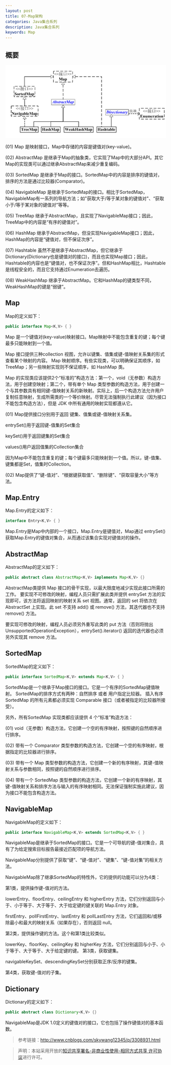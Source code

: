 ```yaml
---
layout: post
title: 07-Map架构
categories: Java集合系列
description: Java集合系列
keywords: Map
---
```


## 概要

![](/images/blog/2018-09-17-Map/Map_01.jpg)

(01) Map 是映射接口，Map中存储的内容是键值对(key-value)。

(02) AbstractMap 是继承于Map的抽象类，它实现了Map中的大部分API。其它Map的实现类可以通过继承AbstractMap来减少重复编码。

(03) SortedMap 是继承于Map的接口。SortedMap中的内容是排序的键值对，排序的方法是通过比较器(Comparator)。

(04) NavigableMap 是继承于SortedMap的接口。相比于SortedMap，NavigableMap有一系列的导航方法；如"获取大于/等于某对象的键值对"、“获取小于/等于某对象的键值对”等等。 

(05) TreeMap 继承于AbstractMap，且实现了NavigableMap接口；因此，TreeMap中的内容是“有序的键值对”。

(06) HashMap 继承于AbstractMap，但没实现NavigableMap接口；因此，HashMap的内容是“键值对，但不保证次序”。

(07) Hashtable 虽然不是继承于AbstractMap，但它继承于Dictionary(Dictionary也是键值对的接口)，而且也实现Map接口；因此，Hashtable的内容也是“键值对，也不保证次序”。但和HashMap相比，Hashtable是线程安全的，而且它支持通过Enumeration去遍历。

(08) WeakHashMap 继承于AbstractMap。它和HashMap的键类型不同，WeakHashMap的键是“弱键”。

## Map

Map的定义如下：

```java
public interface Map<K,V> { }
```

Map 是一个键值对(key-value)映射接口。Map映射中不能包含重复的键；每个键最多只能映射到一个值。

Map 接口提供三种collection 视图，允许以键集、值集或键-值映射关系集的形式查看某个映射的内容。
Map 映射顺序。有些实现类，可以明确保证其顺序，如 TreeMap；另一些映射实现则不保证顺序，如 HashMap 类。

Map 的实现类应该提供2个“标准的”构造方法：第一个，void（无参数）构造方法，用于创建空映射；第二个，带有单个 Map 类型参数的构造方法，用于创建一个与其参数具有相同键-值映射关系的新映射。实际上，后一个构造方法允许用户复制任意映射，生成所需类的一个等价映射。尽管无法强制执行此建议（因为接口不能包含构造方法），但是 JDK 中所有通用的映射实现都遵从它。

(01) Map提供接口分别用于返回 键集、值集或键-值映射关系集。

entrySet()用于返回键-值集的Set集合

keySet()用于返回键集的Set集合

values()用户返回值集的Collection集合

因为Map中不能包含重复的键；每个键最多只能映射到一个值。所以，键-值集、键集都是Set，值集时Collection。

(02) Map提供了“键-值对”、“根据键获取值”、“删除键”、“获取容量大小”等方法。

## Map.Entry

Map.Entry的定义如下：

```java
interface Entry<K,V> { }
```

Map.Entry是Map中内部的一个接口，Map.Entry是键值对，Map通过 entrySet() 获取Map.Entry的键值对集合，从而通过该集合实现对键值对的操作。

## AbstractMap

AbstractMap的定义如下：

```java
public abstract class AbstractMap<K,V> implements Map<K,V> {}
```

AbstractMap类提供 Map 接口的骨干实现，以最大限度地减少实现此接口所需的工作。
要实现不可修改的映射，编程人员只需扩展此类并提供 entrySet 方法的实现即可，该方法将返回映射的映射关系 set 视图。通常，返回的 set 将依次在 AbstractSet 上实现。此 set 不支持 add() 或 remove() 方法，其迭代器也不支持 remove() 方法。

要实现可修改的映射，编程人员必须另外重写此类的 put 方法（否则将抛出 UnsupportedOperationException），entrySet().iterator() 返回的迭代器也必须另外实现其 remove 方法。

## SortedMap

SortedMap的定义如下：

```java
public interface SortedMap<K,V> extends Map<K,V> { }
```

SortedMap是一个继承于Map接口的接口。它是一个有序的SortedMap键值映射。
SortedMap的排序方式有两种：自然排序 或者 用户指定比较器。 插入有序 SortedMap 的所有元素都必须实现 Comparable 接口（或者被指定的比较器所接受）。

另外，所有SortedMap 实现类都应该提供 4 个“标准”构造方法：

(01) void（无参数）构造方法，它创建一个空的有序映射，按照键的自然顺序进行排序。

(02) 带有一个 Comparator 类型参数的构造方法，它创建一个空的有序映射，根据指定的比较器进行排序。

(03) 带有一个 Map 类型参数的构造方法，它创建一个新的有序映射，其键-值映射关系与参数相同，按照键的自然顺序进行排序。

(04) 带有一个 SortedMap 类型参数的构造方法，它创建一个新的有序映射，其键-值映射关系和排序方法与输入的有序映射相同。无法保证强制实施此建议，因为接口不能包含构造方法。

## NavigableMap

NavigableMap的定义如下：

```java
public interface NavigableMap<K,V> extends SortedMap<K,V> { }
```

NavigableMap是继承于SortedMap的接口。它是一个可导航的键-值对集合，具有了为给定搜索目标报告最接近匹配项的导航方法。

NavigableMap分别提供了获取“键”、“键-值对”、“键集”、“键-值对集”的相关方法。

NavigableMap除了继承SortedMap的特性外，它的提供的功能可以分为4类：

第1类，提供操作键-值对的方法。

lowerEntry、floorEntry、ceilingEntry 和 higherEntry 方法，它们分别返回与小于、小于等于、大于等于、大于给定键的键关联的 Map.Entry 对象。

firstEntry、pollFirstEntry、lastEntry 和 pollLastEntry 方法，它们返回和/或移除最小和最大的映射关系（如果存在），否则返回 null。

第2类，提供操作键的方法。这个和第1类比较类似。

lowerKey、floorKey、ceilingKey 和 higherKey 方法，它们分别返回与小于、小于等于、大于等于、大于给定键的键。
第3类，获取键集。

navigableKeySet、descendingKeySet分别获取正序/反序的键集。

第4类，获取键-值对的子集。

## Dictionary

Dictionary的定义如下：

```java
public abstract class Dictionary<K,V> {}
```

NavigableMap是JDK 1.0定义的键值对的接口，它也包括了操作键值对的基本函数。

> 参考链接：http://www.cnblogs.com/skywang12345/p/3308931.html

> 声明：本站采用开放的[知识共享署名-非商业性使用-相同方式共享 许可协议](https://creativecommons.org/licenses/by-nc-sa/3.0/deed.zh)进行许可。
